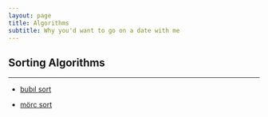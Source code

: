 ```yaml
---
layout: page
title: Algorithms
subtitle: Why you'd want to go on a date with me
---
```


## Sorting Algorithms ##

---

* [bubıl sort](https://burakycl.github.io/2015-02-20-test-markdown/)

* [mörc sort](https://burakycl.github.io/2015-01-19-soccer/)